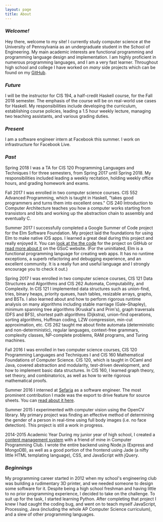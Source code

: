 ```yaml
---
layout: page
title: About
---
```


### _Welcome!_

Hey there, welcome to my site! I currently study computer science at the University of Pennsylvania as an undergraduate student in the School of Engineering. My main academic interests are functional programming and programming language design and implementation. I am highly proficient in numerous programming languages, and I am a very fast learner. Throughout high school and college I have worked on _many_ side projects which can be found on my [GitHub](https://github.com/pzp1997).

### _Future_

I will be the instructor for CIS 194, a half-credit Haskell course, for the Fall 2018 semester. The emphasis of the course will be on real-world use cases for Haskell. My responsibilities include developing the curriculum, establishing course policies, leading a 1.5 hour weekly lecture, managing two teaching assistants, and various grading duties.

### _Present_

I am a software engineer intern at Facebook this summer. I work on infrastructure for Facebook Live.

### _Past_

Spring 2018
I was a TA for CIS 120 Programming Languages and Techniques I for three semesters, from Spring 2017 until Spring 2018. My responsibilities included leading a weekly recitation, holding weekly office hours, and grading homework and exams.

Fall 2017
I was enrolled in two computer science courses. CIS 552 Advanced Programming, which is taught in Haskell, "takes good programmers and turns them into excellent ones." CIS 240 Introduction to Computer Architecture teaches you how a computer works starting from transistors and bits and working up the abstraction chain to assembly and eventually C.

Summer 2017
I successfully completed a Google Summer of Code project for the Elm Software Foundation. My project laid the foundations for using Elm to make native iOS apps. I learned a great deal during this project and really enjoyed it. You can [look at the the code](https://github.com/pzp1997/elm-ios) for the project on GitHub or [read more about it](https://summerofcode.withgoogle.com/projects/#4964906492231680) on the GSoC website. (For the uninitiated, Elm is a functional programming language for creating web apps. It has no runtime exceptions, a superb refactoring and debugging experience, and an excellent community. It is a really fun and useful language and I strongly encourage you to check it out.)

Spring 2017
I was enrolled in two computer science courses, CIS 121 Data Structures and Algorithms and CIS 262 Automata, Computability, and Complexity. In CIS 121 I implemented data structures such as union-find, tries, binary heaps, priority queues, hash tables, resizable arrays, graphs, and BSTs. I also learned about and how to perform rigorous runtime analysis on many algorithms including stable marriage (Gale–Shapley), minimum spanning tree algorithms (Kruskal's and Prim's), graph traversals (DFS and BFS), shortest path algorithms (Dijkstra), union-find operations, sorting algorithms, Huffman coding, LZW compression, min-cut approximation, etc. CIS 262 taught me about finite automata (deterministic and non-deterministic), regular languages, context-free grammars, complexity classes, NP-complete problems, RAM programs, and Turing machines.

Fall 2016
I was enrolled in two computer science courses, CIS 120 Programming Languages and Techniques I and CIS 160 Mathematical Foundations of Computer Science. CIS 120, which is taught in OCaml and Java, covered abstraction and modularity, test-driven development, and how to implement basic data structures. In CIS 160, I learned graph theory, set theory, and combinatorics, as well as how to write rigorous mathematical proofs.

Summer 2016
I interned at [Sefaria](http://www.sefaria.org/?home) as a software engineer. The most prominent contribution I made was the export to drive feature for source sheets. You can [read about it here](https://blog.sefaria.org/2016/08/10/new-feature-robust-editing-and-printing-for-source-sheets/).

Summer 2015
I experimented with computer vision using the OpenCV library. My primary project was finding an effective method of determining the gender of a person in real-time using full body images (i.e. no face detection). This project is still a work in progress.

2014-2015 Academic Year
During my junior year of high school, I created a [content management system](https://github.com/AJHS/CMS) with a friend of mine in Computer Programming Club. I wrote the entire backend using Node.js (Express and MongoDB), as well as a good portion of the frontend using Jade (a nifty little HTML templating language), CSS, and JavaScript with jQuery.

### _Beginnings_

My programming career started in 2012 when my school's engineering club was building a rudimentary 3D printer, and we needed someone to design some software for it. Despite being a high school freshman and having little to no prior programming experience, I decided to take on the challenge. To suit up for the task, I started learning Python. After completing that project I knew I had caught the coding bug, and went on to teach myself JavaScript, Processing, Java (including the whole AP Computer Science curriculum), and a slew of other programming languages.
